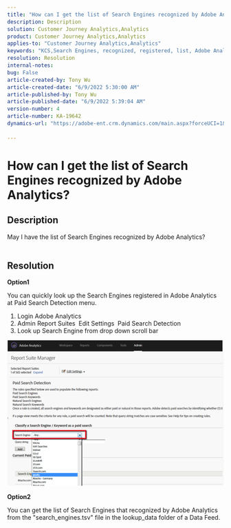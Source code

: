 ```yaml
---
title: "How can I get the list of Search Engines recognized by Adobe Analytics?"
description: Description
solution: Customer Journey Analytics,Analytics
product: Customer Journey Analytics,Analytics
applies-to: "Customer Journey Analytics,Analytics"
keywords: "KCS,Search Engines, recognized, registered, list, Adobe Analytics"
resolution: Resolution
internal-notes: 
bug: False
article-created-by: Tony Wu
article-created-date: "6/9/2022 5:30:00 AM"
article-published-by: Tony Wu
article-published-date: "6/9/2022 5:39:04 AM"
version-number: 4
article-number: KA-19642
dynamics-url: "https://adobe-ent.crm.dynamics.com/main.aspx?forceUCI=1&pagetype=entityrecord&etn=knowledgearticle&id=ab5c4933-b5e7-ec11-bb3c-000d3a3b1c99"

---
```

# How can I get the list of Search Engines recognized by Adobe Analytics?

## Description

May I have the list of Search Engines recognized by Adobe Analytics?
<br> 

## Resolution


<b>Option1</b>

You can quickly look up the Search Engines registered in Adobe Analytics at Paid Search Detection menu.

1. Login Adobe Analytics
2. Admin  Report Suites  Edit Settings  Paid Search Detection
3. Look up Search Engine from drop down scroll bar


![](assets/d35acf7a-a0e7-ec11-bb3c-000d3a3bd25c.png)

<b>Option2</b>

You can get the list of Search Engines that recognized by Adobe Analytics from the "search_engines.tsv" file in the lookup_data folder of a Data Feed.
